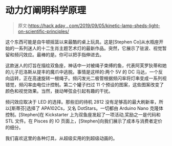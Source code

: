 # 动力灯阐明科学原理

> 原文:[https://hack aday . com/2019/09/05/kinetic-lamp-sheds-light-on-scientific-principles/](https://hackaday.com/2019/09/05/kinetic-lamp-sheds-light-on-scientific-principles/)

这个东西可能是自牛顿摇篮以来最酷的桌上玩具。这是[Stephen Co]从水瓶座开始的一系列迷人的十二生肖主题艺术灯的最新作品。突然，它展示了驻波、视觉暂留和频闪效应。最棒的是。你可以把手指伸进去。

这款迷人的灯旨在描绘双鱼座，神话中一对被绳子束缚的鱼，代表阿芙罗狄蒂和她的儿子厄洛斯从提丰的魔爪中逃脱。事情是这样的:两个 5V 的 DC 马达，一个反向运转，正在高速旋转一根绳子。频闪发光二极管根据频闪率将灯串变成一系列视错觉，频闪率由电位计控制。第二个罐子扫过 11 个预设的图案，这些图案改变了颜色和视觉效果。当然，拨动琴弦会引起有趣的干扰。

频闪效应取决于 LED 的选择。那些旧的待机 2812 没有足够高的最大刷新率，所以[斯蒂芬]选择了 APA102Cs，又名 DotStars。一切都由 Arduino Nano 克隆体控制。[Stephen]在 Kickstarter 上为双鱼座发起了一项活动,奖励之一是代码和 STL 文件。在 Pisces 的 IO 页面上，[Stephen]向我们展示了成本与消费者定价的细分。

我们喜欢这里的各种灯具，从超级实用的到超级动画的。